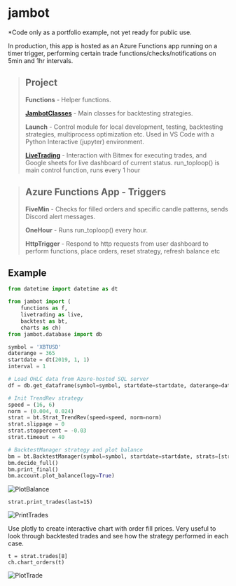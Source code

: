 # jambot
*Code only as a portfolio example, not yet ready for public use.

In production, this app is hosted as an Azure Functions app running on a timer trigger, performing certain trade functions/checks/notifications on 5min and 1hr intervals.

>## Project
>**Functions** - Helper functions.
>
>**[JambotClasses](Project/JambotClasses.py)** - Main classes for backtesting strategies.
>
>**Launch** - Control module for local development, testing, backtesting strategies, multiprocess optimization etc. Used in VS Code with a Python Interactive (jupyter) environment.
>
>**[LiveTrading](Project/LiveTrading.py)** - Interaction with Bitmex for executing trades, and Google sheets for live dashboard of current status.
>run_toploop() is main control function, runs every 1 hour

>## Azure Functions App - Triggers
>**FiveMin** - Checks for filled orders and specific candle patterns, sends Discord alert messages.
>
>**OneHour** - Runs run_toploop() every hour.
>
>**HttpTrigger** - Respond to http requests from user dashboard to perform functions, place orders, reset strategy, refresh balance etc

## Example
``` py
from datetime import datetime as dt

from jambot import (
    functions as f,
    livetrading as live,
    backtest as bt,
    charts as ch)
from jambot.database import db

symbol = 'XBTUSD'
daterange = 365
startdate = dt(2019, 1, 1)
interval = 1

# Load OHLC data from Azure-hosted SQL server 
df = db.get_dataframe(symbol=symbol, startdate=startdate, daterange=daterange, interval=interval)

# Init TrendRev strategy
speed = (16, 6)
norm = (0.004, 0.024)
strat = bt.Strat_TrendRev(speed=speed, norm=norm)
strat.slippage = 0
strat.stoppercent = -0.03
strat.timeout = 40

# BacktestManager strategy and plot balance
bm = bt.BacktestManager(symbol=symbol, startdate=startdate, strats=[strat], df=df)
bm.decide_full()
bm.print_final()
bm.account.plot_balance(logy=True)
```
![PlotBalance](docs/pics/PlotBalance.png)

```
strat.print_trades(last=15)
```
![PrintTrades](docs/pics/PrintTrades.png)

Use plotly to create interactive chart with order fill prices. Very useful to look through backtested trades and see how the strategy performed in each case.
```
t = strat.trades[8]
ch.chart_orders(t)
```
![PlotTrade](docs/pics/PlotTrade.png)
